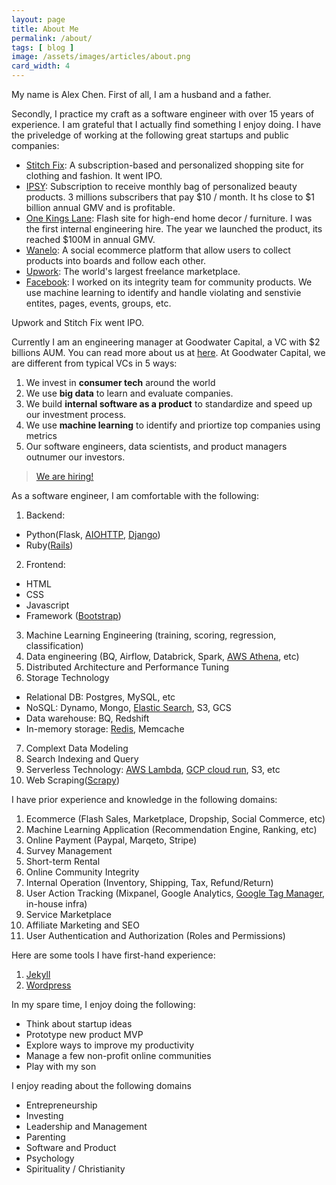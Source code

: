 ```yaml
---
layout: page
title: About Me
permalink: /about/
tags: [ blog ]
image: /assets/images/articles/about.png
card_width: 4
---
```



My name is Alex Chen. First of all, I am a husband and a father. 

Secondly, I practice my craft as a software engineer with over 15 years of experience. I am grateful that I actually find something I enjoy doing. I have the priveledge of working at the following great startups and public companies:
  - [Stitch Fix](https://www.stitchfix.com/): A subscription-based and personalized shopping site for clothing and fashion. It went IPO.
  - [IPSY](https://www.ipsy.com/): Subscription to receive monthly bag of personalized beauty products. 3 millions subscribers that pay $10 / month. It hs close to $1 billion annual GMV and is profitable.
  - [One Kings Lane](https://www.onekingslane.com/): Flash site for high-end home decor / furniture. I was the first internal engineering hire. The year we launched the product, its reached $100M in annual GMV.
  - [Wanelo](https://wanelo.com/): A social ecommerce platform that allow users to collect products into boards and follow each other.
  - [Upwork](https://www.upwork.com/): The world's largest freelance marketplace.
  - [Facebook](https://www.facebook.com/): I worked on its integrity team for community products. We use machine learning to identify and handle violating and senstivie entites, pages, events, groups, etc.

Upwork and Stitch Fix went IPO. 

Currently I am an engineering manager at Goodwater Capital, a VC with $2 billions AUM. You can read more about us at [here](https://www.goodwatercap.com/about/). At Goodwater Capital, we are different from typical VCs in 5 ways: 
1. We invest in **consumer tech** around the world
1. We use **big data** to learn and evaluate companies.
2. We build **internal software as a product** to standardize and speed up our investment process. 
3. We use **machine learning** to identify and priortize top companies using metrics
4. Our software engineers, data scientists, and product managers outnumer our investors.

> [We are hiring!](https://jobs.lever.co/goodwatercap)

As a software engineer, I am comfortable with the following: 
1. Backend: 
  - Python(Flask, [AIOHTTP](https://docs.aiohttp.org/en/stable/), [Django](https://www.djangoproject.com/))
  - Ruby([Rails](https://rubyonrails.org/))  
2. Frontend: 
  - HTML
  - CSS
  - Javascript
  - Framework ([Bootstrap](https://getbootstrap.com/))
3. Machine Learning Engineering (training, scoring, regression, classification)
4. Data engineering (BQ, Airflow, Databrick, Spark, [AWS Athena](https://aws.amazon.com/athena/?whats-new-cards.sort-by=item.additionalFields.postDateTime&whats-new-cards.sort-order=desc), etc)
5. Distributed Architecture and Performance Tuning
6. Storage Technology
  - Relational DB: Postgres, MySQL, etc
  - NoSQL: Dynamo, Mongo, [Elastic Search](https://www.elastic.co/elasticsearch/), S3, GCS
  - Data warehouse: BQ, Redshift
  - In-memory storage: [Redis](https://redis.io/), Memcache 
7. Complext Data Modeling
8. Search Indexing and Query
9. Serverless Technology: [AWS Lambda](https://aws.amazon.com/lambda/), [GCP cloud run](https://cloud.google.com/run/), S3, etc
10. Web Scraping([Scrapy](https://scrapy.org/))

I have prior experience and knowledge in the following domains: 
1. Ecommerce (Flash Sales, Marketplace, Dropship, Social Commerce, etc)
2. Machine Learning Application (Recommendation Engine, Ranking, etc)
3. Online Payment (Paypal, Marqeto, Stripe)
3. Survey Management
4. Short-term Rental
5. Online Community Integrity
6. Internal Operation (Inventory, Shipping, Tax, Refund/Return)
7. User Action Tracking (Mixpanel, Google Analytics, [Google Tag Manager](https://marketingplatform.google.com/about/tag-manager/), in-house infra)
8. Service Marketplace
9. Affiliate Marketing and SEO
10. User Authentication and Authorization (Roles and Permissions)


Here are some tools I have first-hand experience: 
1. [Jekyll](https://jekyllrb.com/)
2. [Wordpress](https://wordpress.org/)

In my spare time, I enjoy doing the following:
  - Think about startup ideas
  - Prototype new product MVP
  - Explore ways to improve my productivity
  - Manage a few non-profit online communities
  - Play with my son

I enjoy reading about the following domains
  - Entrepreneurship
  - Investing
  - Leadership and Management
  - Parenting
  - Software and Product
  - Psychology  
  - Spirituality / Christianity